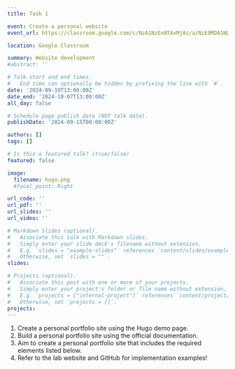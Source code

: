 ```yaml
---
title: Task 1

event: Create a personal website
event_url: https://classroom.google.com/c/NzA1NzExNTAxMjAz/a/NzE0MDA1NDk0OTM0/details

location: Google Classroom

summary: Website development
#abstract: ''

# Talk start and end times.
#   End time can optionally be hidden by prefixing the line with `#`.
date: '2024-09-19T13:00:00Z'
date_end: '2024-10-07T13:00:00Z'
all_day: false

# Schedule page publish date (NOT talk date).
publishDate: '2024-09-15T00:00:00Z'

authors: []
tags: []

# Is this a featured talk? (true/false)
featured: false

image:
  filename: hugo.png
  #focal_point: Right

url_code: ''
url_pdf: ''
url_slides: ''
url_video: ''

# Markdown Slides (optional).
#   Associate this talk with Markdown slides.
#   Simply enter your slide deck's filename without extension.
#   E.g. `slides = "example-slides"` references `content/slides/example-slides.md`.
#   Otherwise, set `slides = ""`.
slides:

# Projects (optional).
#   Associate this post with one or more of your projects.
#   Simply enter your project's folder or file name without extension.
#   E.g. `projects = ["internal-project"]` references `content/project/deep-learning/index.md`.
#   Otherwise, set `projects = []`.
projects:
---
```

1. Create a personal portfolio site using the Hugo demo page.
2. Build a personal portfolio site using the official documentation.
3. Aim to create a personal portfolio site that includes the required elements listed below.
4. Refer to the lab website and GitHub for implementation examples!

